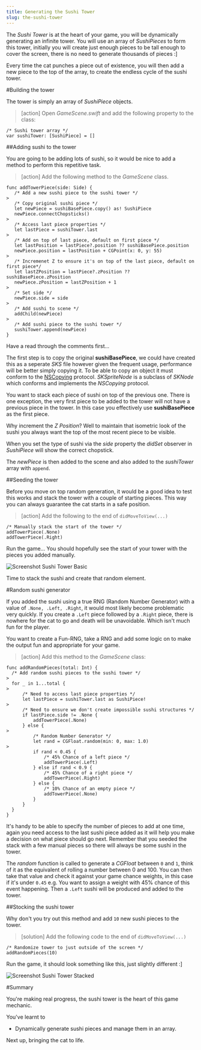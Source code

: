 ```yaml
---
title: Generating the Sushi Tower
slug: the-sushi-tower
---
```


The *Sushi Tower* is at the heart of your game, you will be dynamically generating an infinite tower. You will use an array of *SushiPieces* to form this tower, initially you will create just enough pieces to be tall enough to cover the screen, there is no need to generate thousands of pieces :]  

Every time the cat punches a piece out of existence, you will then add a new piece to the top of the array, to create the endless cycle of the sushi tower.

#Building the tower

The tower is simply an array of *SushiPiece* objects.

> [action]
> Open *GameScene.swift* and add the following property to the class:
>
```
/* Sushi tower array */
var sushiTower: [SushiPiece] = []
```
>

##Adding sushi to the tower

You are going to be adding lots of sushi, so it would be nice to add a method to perform this repetitive task.

> [action]
> Add the following method to the *GameScene* class.
>
```
func addTowerPiece(side: Side) {
   /* Add a new sushi piece to the sushi tower */
>
   /* Copy original sushi piece */
   let newPiece = sushiBasePiece.copy() as! SushiPiece
   newPiece.connectChopsticks()
>   
   /* Access last piece properties */
   let lastPiece = sushiTower.last
>   
   /* Add on top of last piece, default on first piece */
   let lastPosition = lastPiece?.position ?? sushiBasePiece.position
   newPiece.position = lastPosition + CGPoint(x: 0, y: 55)
>   
   /* Incremenet Z to ensure it's on top of the last piece, default on first piece*/
   let lastZPosition = lastPiece?.zPosition ?? sushiBasePiece.zPosition
   newPiece.zPosition = lastZPosition + 1
>   
   /* Set side */
   newPiece.side = side
>   
   /* Add sushi to scene */
   addChild(newPiece)
>   
   /* Add sushi piece to the sushi tower */
   sushiTower.append(newPiece)
}
```
>

Have a read through the comments first...

The first step is to copy the original **sushiBasePiece**, we could have created this as a seperate *SKS* file however given the frequent usage, performance will be better simply copying it.  To be able to copy an object it must conform to the [NSCopying](https://developer.apple.com/library/mac/documentation/Cocoa/Reference/Foundation/Protocols/NSCopying_Protocol/) protocol. *SKSpriteNode* is a subclass of *SKNode* which conforms and implements the *NSCopying* protocol.

You want to stack each piece of sushi on top of the previous one.  There is one exception, the very first piece to be added to the tower will not have a previous piece in the tower.  In this case you effectively use **sushiBasePiece** as the first piece.

Why increment the *Z Position*? Well to maintain that isometric look of the sushi you always want the top of the most recent piece to be visible.

When you set the type of sushi via the *side* property the *didSet* observer in *SushiPiece* will show the correct chopstick.

The *newPiece* is then added to the scene and also added to the *sushiTower* array with `append`.

##Seeding the tower

Before you move on top random generation, it would be a good idea to test this works and stack the tower with a couple of starting pieces. This way you can always guarantee the cat starts in a safe position.

> [action]
> Add the following to the end of `didMoveToView(...)`
>
```
/* Manually stack the start of the tower */
addTowerPiece(.None)
addTowerPiece(.Right)
```
>

Run the game... You should hopefully see the start of your tower with the pieces you added manually.

![Screenshot Sushi Tower Basic](../Tutorial-Images/screenshot_sushi_tower_basic.png)

Time to stack the sushi and create that random element.

#Random sushi generator

If you added the sushi using a true RNG (Random Number Generator) with a value of `.None, .Left, .Right`, it would most likely become problematic very quickly.  If you create a `.Left` piece followed by a `.Right` piece, there is nowhere for the cat to go and death will be unavoidable.  Which isn't much fun for the player.

You want to create a Fun-RNG, take a RNG and add some logic on to make the output fun and appropriate for your game.

> [action]
> Add this method to the *GameScene* class:
>
```
func addRandomPieces(total: Int) {
  /* Add random sushi pieces to the sushi tower */
>
  for _ in 1...total {
>    
      /* Need to access last piece properties */
      let lastPiece = sushiTower.last as SushiPiece!
>      
      /* Need to ensure we don't create impossible sushi structures */
      if lastPiece.side != .None {
          addTowerPiece(.None)
      } else {
>          
          /* Random Number Generator */
          let rand = CGFloat.random(min: 0, max: 1.0)
>      
          if rand < 0.45 {
              /* 45% Chance of a left piece */
              addTowerPiece(.Left)
          } else if rand < 0.9 {
              /* 45% Chance of a right piece */
              addTowerPiece(.Right)
          } else {
              /* 10% Chance of an empty piece */
              addTowerPiece(.None)
          }
      }
  }
}
```
>

It's handy to be able to specify the number of pieces to add at one time, again you need access to the last sushi
piece added as it will help you make a decision on what piece should go next.  Remember that you seeded the stack with a few manual pieces so there will always be some sushi in the tower.

The *random* function is called to generate a *CGFloat* between `0` and `1`, think of it as the equivalent of rolling a number between 0 and 100. You can then take that value and check it against your game chance weights, in this case if it's under `0.45` e.g. You want to assign a weight with 45% chance of this event happening. Then a `.Left` sushi will be produced and added to the tower.

##Stocking the sushi tower

Why don't you try out this method and add `10` new sushi pieces to the tower.

> [solution]
> Add the following code to the end of `didMoveToView(...)`
>
```
/* Randomize tower to just outside of the screen */
addRandomPieces(10)
```
>

Run the game, it should look something like this, just slightly different :]

![Screenshot Sushi Tower Stacked](../Tutorial-Images/screenshot_sushi_tower_stacked.png)

#Summary

You're making real progress, the sushi tower is the heart of this game mechanic.  

You've learnt to

- Dynamically generate sushi pieces and manage them in an array.  

Next up, bringing the cat to life.
